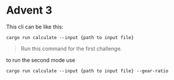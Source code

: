# Advent 3

This cli can be like this:

`cargo run calculate --input {path to input file}`

>Run this command for the first challenge.

to run the second mode use

`cargo run calculate --input {path to input file} --gear-ratio` 